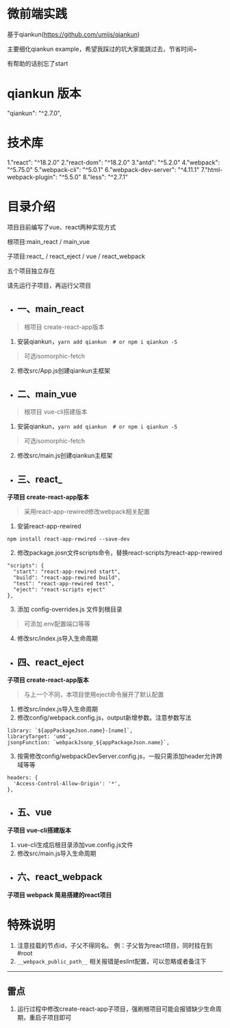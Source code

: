 # 微前端实践
基于qiankun(https://github.com/umijs/qiankun)

主要细化qiankun example，希望我踩过的坑大家能跳过去，节省时间~

有帮助的话别忘了start

# qiankun 版本
"qiankun": "^2.7.0",

# 技术库
1."react": "^18.2.0"
2."react-dom": "^18.2.0"
3."antd": "^5.2.0"
4."webpack": "^5.75.0"
5."webpack-cli": "^5.0.1"
6."webpack-dev-server": "^4.11.1"
7."html-webpack-plugin": "^5.5.0"
8."less": "^2.7.1"

# 目录介绍
项目目前编写了vue、react两种实现方式

根项目:main_react / main_vue

子项目:react_ / react_eject / vue / react_webpack

五个项目独立存在

请先运行子项目，再运行父项目

- ## 一、main_react 
> 根项目 create-react-app版本
1. 安装qiankun，`yarn add qiankun  # or npm i qiankun -S`
> 可选isomorphic-fetch
2. 修改src/App.js创建qiankun主框架
- ## 二、main_vue 
> 根项目 vue-cli搭建版本
1. 安装qiankun，`yarn add qiankun  # or npm i qiankun -S`
> 可选isomorphic-fetch
2. 修改src/main.js创建qiankun主框架

- ## 三、react_ 
**子项目 create-react-app版本**
>采用react-app-rewired修改webpack相关配置
1. 安装react-app-rewired 

`npm install react-app-rewired --save-dev`

2. 修改package.josn文件scripts命令，替换react-scripts为react-app-rewired
```
"scripts": {
  "start": "react-app-rewired start",
  "build": "react-app-rewired build",
  "test": "react-app-rewired test",
  "eject": "react-scripts eject"
},
```
3. 添加 config-overrides.js 文件到根目录
> 可添加.env配置端口等等
4. 修改src/index.js导入生命周期

- ## 四、react_eject
**子项目  create-react-app版本**
>与上一个不同，本项目使用eject命令展开了默认配置

1. 修改src/index.js导入生命周期
2. 修改config/webpack.config.js，output新增参数。注意参数写法
```
library: `${appPackageJson.name}-[name]`,
libraryTarget: 'umd',
jsonpFunction: `webpackJsonp_${appPackageJson.name}`,
```
3. 按需修改config/webpackDevServer.config.js，一般只需添加header允许跨域等等
```
headers: {
  'Access-Control-Allow-Origin': '*',
},
```

- ## 五、vue 
**子项目  vue-cli搭建版本**

1. vue-cli生成后根目录添加vue.config.js文件
2. 修改src/main.js导入生命周期

- ## 六、react_webpack
**子项目  webpack 简易搭建的react项目**


# 特殊说明
1. 注意挂载的节点id，子父不得同名。
例：子父皆为react项目，同时挂在到#root
2. `__webpack_public_path__` 相关报错是eslint配置，可以忽略或者备注下

---
## 雷点
1. 运行过程中修改create-react-app子项目，强刷根项目可能会报错缺少生命周期，重启子项目即可
